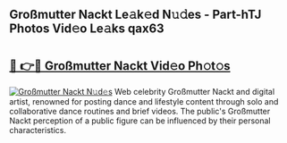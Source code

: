 ## Großmutter Nackt Le𝚊k𝚎d N𝚞𝚍es - Part-hTJ Photos Vid𝚎o Le𝚊ks qax63

# <h2><a href="http://fb5133u.evod.top/?m=Gro%c3%9fmutter+Nackt">🔗 👉🔴 Großmutter Nackt Vid𝚎o Ph𝚘t𝚘s</a></h2>

[![Großmutter Nackt N𝚞d𝚎s](https://i.imgur.com/8V9OHl7.gif)](http://fb5133u.evod.top/?m=Gro%c3%9fmutter+Nackt)
Web celebrity Großmutter Nackt and digital artist, renowned for posting dance and lifestyle content through solo and collaborative dance routines and brief videos. The public's Großmutter Nackt perception of a public figure can be influenced by their personal characteristics. 
